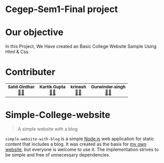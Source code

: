 # Cegep-Sem1-Final project


# Our objective

In this Project, We Have created an Basic College Website Sample Using Html & Css.



# Contributer


<table>
  <tr>
    <td align="center"><a href="https://github.com/notty-geek"><img src="https://avatars.githubusercontent.com/u/14343387?v=4 width="100px;" alt=""/><br /><sub><b>Sahil Girdhar</b></sub></a><br /><a href="https://github.com/notty-geek" title="UserName">💬</a><a href="https://github.com/notty-geek/IosFirstApp/" title="Reviewed Pull Requests">👀</a> </td>
<td align="center"><a href="https://github.com/Z3N00"><img src="https://avatars.githubusercontent.com/u/31339403?v=4 width="100px;" alt=""/><br /><sub><b>Kartik Gupta</b></sub></a><br /><a href="https://github.com/Z3N00" title="UserName">💬</a><a href="https://github.com/notty-geek/IosFirstApp/" title="Reviewed Pull Requests">👀</a> </td>
  <td align="center"><a href="https://github.com/krinesh2598"><img src="https://avatars.githubusercontent.com/u/74370237?v=4 width="10px;" alt=""/><br /><sub><b>krinesh</b></sub></a><br /><a href="https://github.com/krinesh2598" title="UserName">💬</a><a href="https://github.com/notty-geek/IosFirstApp/" title="Reviewed Pull Requests">👀</a> </td>
    <td align="center"><a href="https://github.com/Gurwindersingh85"><img src="https://avatars.githubusercontent.com/u/74370237?v=4 width="10px;" alt=""/><br /><sub><b>Gurwinder singh </b></sub></a><br /><a href="https://github.com/Gurwindersingh85" title="UserName">💬</a><a href="https://github.com/notty-geek/IosFirstApp/" title="Reviewed Pull Requests">👀</a> </td>
  </tr>
</table>




# Simple-College-website

> A simple website with a blog

`simple-website-with-blog` is a simple [Node.js](https://nodejs.org/) web application for static content that includes a blog.
It was created as the basis for [my own website](https://dlaa.me/), but everyone is welcome to use it.
The implementation strives to be simple and free of unnecessary dependencies.
